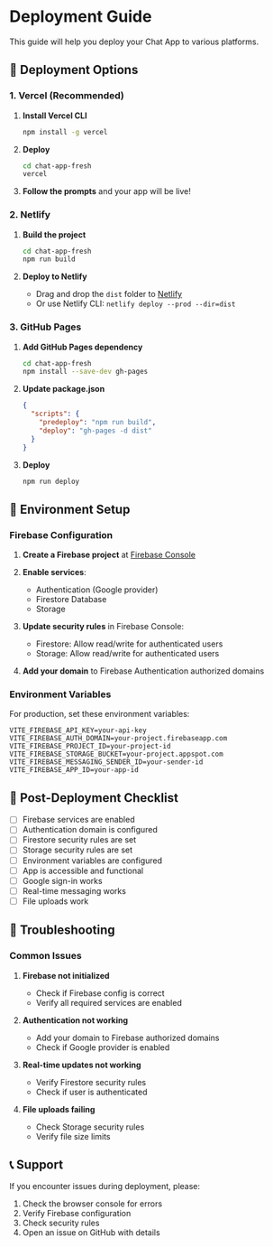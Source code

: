 # Deployment Guide

This guide will help you deploy your Chat App to various platforms.

## 🚀 Deployment Options

### 1. Vercel (Recommended)

1. **Install Vercel CLI**
   ```bash
   npm install -g vercel
   ```

2. **Deploy**
   ```bash
   cd chat-app-fresh
   vercel
   ```

3. **Follow the prompts** and your app will be live!

### 2. Netlify

1. **Build the project**
   ```bash
   cd chat-app-fresh
   npm run build
   ```

2. **Deploy to Netlify**
   - Drag and drop the `dist` folder to [Netlify](https://netlify.com)
   - Or use Netlify CLI: `netlify deploy --prod --dir=dist`

### 3. GitHub Pages

1. **Add GitHub Pages dependency**
   ```bash
   cd chat-app-fresh
   npm install --save-dev gh-pages
   ```

2. **Update package.json**
   ```json
   {
     "scripts": {
       "predeploy": "npm run build",
       "deploy": "gh-pages -d dist"
     }
   }
   ```

3. **Deploy**
   ```bash
   npm run deploy
   ```

## 🔧 Environment Setup

### Firebase Configuration

1. **Create a Firebase project** at [Firebase Console](https://console.firebase.google.com/)

2. **Enable services**:
   - Authentication (Google provider)
   - Firestore Database
   - Storage

3. **Update security rules** in Firebase Console:
   - Firestore: Allow read/write for authenticated users
   - Storage: Allow read/write for authenticated users

4. **Add your domain** to Firebase Authentication authorized domains

### Environment Variables

For production, set these environment variables:

```env
VITE_FIREBASE_API_KEY=your-api-key
VITE_FIREBASE_AUTH_DOMAIN=your-project.firebaseapp.com
VITE_FIREBASE_PROJECT_ID=your-project-id
VITE_FIREBASE_STORAGE_BUCKET=your-project.appspot.com
VITE_FIREBASE_MESSAGING_SENDER_ID=your-sender-id
VITE_FIREBASE_APP_ID=your-app-id
```

## 📝 Post-Deployment Checklist

- [ ] Firebase services are enabled
- [ ] Authentication domain is configured
- [ ] Firestore security rules are set
- [ ] Storage security rules are set
- [ ] Environment variables are configured
- [ ] App is accessible and functional
- [ ] Google sign-in works
- [ ] Real-time messaging works
- [ ] File uploads work

## 🐛 Troubleshooting

### Common Issues

1. **Firebase not initialized**
   - Check if Firebase config is correct
   - Verify all required services are enabled

2. **Authentication not working**
   - Add your domain to Firebase authorized domains
   - Check if Google provider is enabled

3. **Real-time updates not working**
   - Verify Firestore security rules
   - Check if user is authenticated

4. **File uploads failing**
   - Check Storage security rules
   - Verify file size limits

## 📞 Support

If you encounter issues during deployment, please:
1. Check the browser console for errors
2. Verify Firebase configuration
3. Check security rules
4. Open an issue on GitHub with details 